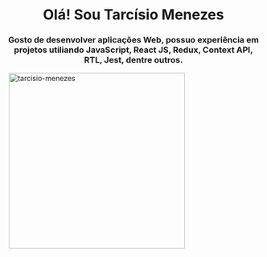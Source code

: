 <h1 align="center"> Olá! Sou Tarcísio Menezes </h1>
<h3 align="center"> Gosto de desenvolver aplicações Web, possuo experiência em projetos utiliando JavaScript, React JS, Redux, Context API, RTL, Jest, dentre outros. </h3>

<p>&nbsp;<img align="center" src="https://github-readme-stats.vercel.app/api?username=tarcisio-menezes&show_icons=true&locale=en" alt="tarcisio-menezes" width="350" /></p>
